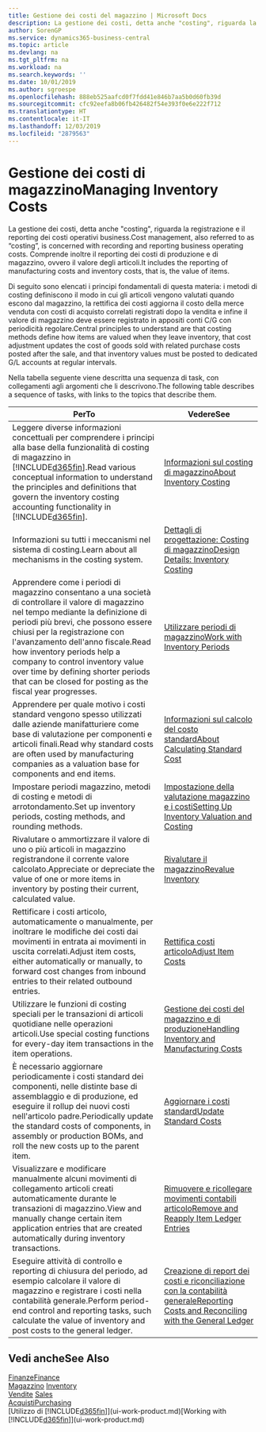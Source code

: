 ```yaml
---
title: Gestione dei costi del magazzino | Microsoft Docs
description: La gestione dei costi, detta anche "costing", riguarda la registrazione e il reporting dei costi operativi business. Comprende inoltre il reporting dei costi di produzione e di magazzino, ovvero il valore degli articoli.
author: SorenGP
ms.service: dynamics365-business-central
ms.topic: article
ms.devlang: na
ms.tgt_pltfrm: na
ms.workload: na
ms.search.keywords: ''
ms.date: 10/01/2019
ms.author: sgroespe
ms.openlocfilehash: 888eb525aafcd0f7fdd41e846b7aa5b0d60fb39d
ms.sourcegitcommit: cfc92eefa8b06fb426482f54e393f0e6e222f712
ms.translationtype: HT
ms.contentlocale: it-IT
ms.lasthandoff: 12/03/2019
ms.locfileid: "2879563"
---
```

# <a name="managing-inventory-costs"></a><span data-ttu-id="aa8d2-104">Gestione dei costi di magazzino</span><span class="sxs-lookup"><span data-stu-id="aa8d2-104">Managing Inventory Costs</span></span>
<span data-ttu-id="aa8d2-105">La gestione dei costi, detta anche "costing", riguarda la registrazione e il reporting dei costi operativi business.</span><span class="sxs-lookup"><span data-stu-id="aa8d2-105">Cost management, also referred to as “costing”, is concerned with recording and reporting business operating costs.</span></span> <span data-ttu-id="aa8d2-106">Comprende inoltre il reporting dei costi di produzione e di magazzino, ovvero il valore degli articoli.</span><span class="sxs-lookup"><span data-stu-id="aa8d2-106">It includes the reporting of manufacturing costs and inventory costs, that is, the value of items.</span></span>   

<span data-ttu-id="aa8d2-107">Di seguito sono elencati i principi fondamentali di questa materia: i metodi di costing definiscono il modo in cui gli articoli vengono valutati quando escono dal magazzino, la rettifica dei costi aggiorna il costo della merce venduta con costi di acquisto correlati registrati dopo la vendita e infine il valore di magazzino deve essere registrato in appositi conti C/G con periodicità regolare.</span><span class="sxs-lookup"><span data-stu-id="aa8d2-107">Central principles to understand are that costing methods define how items are valued when they leave inventory, that cost adjustment updates the cost of goods sold with related purchase costs posted after the sale, and that inventory values must be posted to dedicated G/L accounts at regular intervals.</span></span>

<span data-ttu-id="aa8d2-108">Nella tabella seguente viene descritta una sequenza di task, con collegamenti agli argomenti che li descrivono.</span><span class="sxs-lookup"><span data-stu-id="aa8d2-108">The following table describes a sequence of tasks, with links to the topics that describe them.</span></span>

|<span data-ttu-id="aa8d2-109">**Per**</span><span class="sxs-lookup"><span data-stu-id="aa8d2-109">**To**</span></span>|<span data-ttu-id="aa8d2-110">**Vedere**</span><span class="sxs-lookup"><span data-stu-id="aa8d2-110">**See**</span></span>|  
|------------|-------------|  
|<span data-ttu-id="aa8d2-111">Leggere diverse informazioni concettuali per comprendere i principi alla base della funzionalità di costing di magazzino in [!INCLUDE[d365fin](includes/d365fin_md.md)].</span><span class="sxs-lookup"><span data-stu-id="aa8d2-111">Read various conceptual information to understand the principles and definitions that govern the inventory costing accounting functionality in [!INCLUDE[d365fin](includes/d365fin_md.md)].</span></span>|[<span data-ttu-id="aa8d2-112">Informazioni sul costing di magazzino</span><span class="sxs-lookup"><span data-stu-id="aa8d2-112">About Inventory Costing</span></span>](finance-learn-about-costing.md)|  
|<span data-ttu-id="aa8d2-113">Informazioni su tutti i meccanismi nel sistema di costing.</span><span class="sxs-lookup"><span data-stu-id="aa8d2-113">Learn about all mechanisms in the costing system.</span></span>|[<span data-ttu-id="aa8d2-114">Dettagli di progettazione: Costing di magazzino</span><span class="sxs-lookup"><span data-stu-id="aa8d2-114">Design Details: Inventory Costing</span></span>](design-details-inventory-costing.md)|
|<span data-ttu-id="aa8d2-115">Apprendere come i periodi di magazzino consentano a una società di controllare il valore di magazzino nel tempo mediante la definizione di periodi più brevi, che possono essere chiusi per la registrazione con l'avanzamento dell'anno fiscale.</span><span class="sxs-lookup"><span data-stu-id="aa8d2-115">Read how inventory periods help a company to control inventory value over time by defining shorter periods that can be closed for posting as the fiscal year progresses.</span></span>|[<span data-ttu-id="aa8d2-116">Utilizzare periodi di magazzino</span><span class="sxs-lookup"><span data-stu-id="aa8d2-116">Work with Inventory Periods</span></span>](finance-how-to-work-with-inventory-periods.md)|
|<span data-ttu-id="aa8d2-117">Apprendere per quale motivo i costi standard vengono spesso utilizzati dalle aziende manifatturiere come base di valutazione per componenti e articoli finali.</span><span class="sxs-lookup"><span data-stu-id="aa8d2-117">Read why standard costs are often used by manufacturing companies as a valuation base for components and end items.</span></span>|[<span data-ttu-id="aa8d2-118">Informazioni sul calcolo del costo standard</span><span class="sxs-lookup"><span data-stu-id="aa8d2-118">About Calculating Standard Cost</span></span>](finance-about-calculating-standard-cost.md)|
|<span data-ttu-id="aa8d2-119">Impostare periodi magazzino, metodi di costing e metodi di arrotondamento.</span><span class="sxs-lookup"><span data-stu-id="aa8d2-119">Set up inventory periods, costing methods, and rounding methods.</span></span>|[<span data-ttu-id="aa8d2-120">Impostazione della valutazione magazzino e i costi</span><span class="sxs-lookup"><span data-stu-id="aa8d2-120">Setting Up Inventory Valuation and Costing</span></span>](finance-set-up-inventory-valuation-and-costing.md)|
|<span data-ttu-id="aa8d2-121">Rivalutare o ammortizzare il valore di uno o più articoli in magazzino registrandone il corrente valore calcolato.</span><span class="sxs-lookup"><span data-stu-id="aa8d2-121">Appreciate or depreciate the value of one or more items in inventory by posting their current, calculated value.</span></span>|[<span data-ttu-id="aa8d2-122">Rivalutare il magazzino</span><span class="sxs-lookup"><span data-stu-id="aa8d2-122">Revalue Inventory</span></span>](inventory-how-revalue-inventory.md)|
|<span data-ttu-id="aa8d2-123">Rettificare i costi articolo, automaticamente o manualmente, per inoltrare le modifiche dei costi dai movimenti in entrata ai movimenti in uscita correlati.</span><span class="sxs-lookup"><span data-stu-id="aa8d2-123">Adjust item costs, either automatically or manually, to forward cost changes from inbound entries to their related outbound entries.</span></span>|[<span data-ttu-id="aa8d2-124">Rettifica costi articolo</span><span class="sxs-lookup"><span data-stu-id="aa8d2-124">Adjust Item Costs</span></span>](inventory-how-adjust-item-costs.md)|
|<span data-ttu-id="aa8d2-125">Utilizzare le funzioni di costing speciali per le transazioni di articoli quotidiane nelle operazioni articoli.</span><span class="sxs-lookup"><span data-stu-id="aa8d2-125">Use special costing functions for every-day item transactions in the item operations.</span></span>|[<span data-ttu-id="aa8d2-126">Gestione dei costi del magazzino e di produzione</span><span class="sxs-lookup"><span data-stu-id="aa8d2-126">Handling Inventory and Manufacturing Costs</span></span>](finance-handle-inventory-and-manufacturing-costs.md)|  
|<span data-ttu-id="aa8d2-127">È necessario aggiornare periodicamente i costi standard dei componenti, nelle distinte base di assemblaggio e di produzione, ed eseguire il rollup dei nuovi costi nell'articolo padre.</span><span class="sxs-lookup"><span data-stu-id="aa8d2-127">Periodically update the standard costs of components, in assembly or production BOMs, and roll the new costs up to the parent item.</span></span>|[<span data-ttu-id="aa8d2-128">Aggiornare i costi standard</span><span class="sxs-lookup"><span data-stu-id="aa8d2-128">Update Standard Costs</span></span>](finance-how-to-update-standard-costs.md)|
|<span data-ttu-id="aa8d2-129">Visualizzare e modificare manualmente alcuni movimenti di collegamento articoli creati automaticamente durante le transazioni di magazzino.</span><span class="sxs-lookup"><span data-stu-id="aa8d2-129">View and manually change certain item application entries that are created automatically during inventory transactions.</span></span>|[<span data-ttu-id="aa8d2-130">Rimuovere e ricollegare movimenti contabili articolo</span><span class="sxs-lookup"><span data-stu-id="aa8d2-130">Remove and Reapply Item Ledger Entries</span></span>](finance-how-to-remove-and-reapply-item-entries.md)|
|<span data-ttu-id="aa8d2-131">Eseguire attività di controllo e reporting di chiusura del periodo, ad esempio calcolare il valore di magazzino e registrare i costi nella contabilità generale.</span><span class="sxs-lookup"><span data-stu-id="aa8d2-131">Perform period-end control and reporting tasks, such calculate the value of inventory and post costs to the general ledger.</span></span>|[<span data-ttu-id="aa8d2-132">Creazione di report dei costi e riconciliazione con la contabilità generale</span><span class="sxs-lookup"><span data-stu-id="aa8d2-132">Reporting Costs and Reconciling with the General Ledger</span></span>](finance-report-costs-and-reconcile-with-the-general-ledger.md)|

## <a name="see-also"></a><span data-ttu-id="aa8d2-133">Vedi anche</span><span class="sxs-lookup"><span data-stu-id="aa8d2-133">See Also</span></span>  
 [<span data-ttu-id="aa8d2-134">Finanze</span><span class="sxs-lookup"><span data-stu-id="aa8d2-134">Finance</span></span>](finance.md)  
 <span data-ttu-id="aa8d2-135">[Magazzino](inventory-manage-inventory.md) </span><span class="sxs-lookup"><span data-stu-id="aa8d2-135">[Inventory](inventory-manage-inventory.md) </span></span>  
 <span data-ttu-id="aa8d2-136">[Vendite](sales-manage-sales.md) </span><span class="sxs-lookup"><span data-stu-id="aa8d2-136">[Sales](sales-manage-sales.md) </span></span>  
 [<span data-ttu-id="aa8d2-137">Acquisti</span><span class="sxs-lookup"><span data-stu-id="aa8d2-137">Purchasing</span></span>](purchasing-manage-purchasing.md)  
 <span data-ttu-id="aa8d2-138">[Utilizzo di [!INCLUDE[d365fin](includes/d365fin_md.md)]](ui-work-product.md)</span><span class="sxs-lookup"><span data-stu-id="aa8d2-138">[Working with [!INCLUDE[d365fin](includes/d365fin_md.md)]](ui-work-product.md)</span></span>
